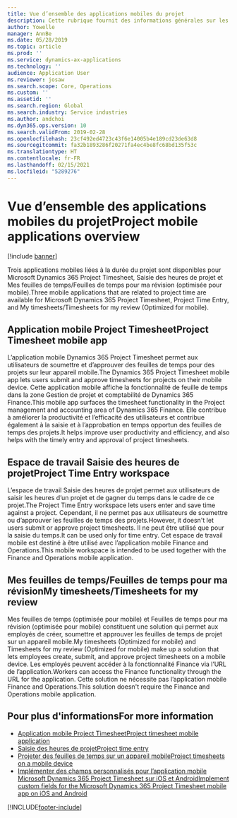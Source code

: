```yaml
---
title: Vue d’ensemble des applications mobiles du projet
description: Cette rubrique fournit des informations générales sur les applications liées au temps du projet pour Microsoft Dynamics 365 Project Timesheet, Saisie des heures de projet et Mes feuilles de temps/Feuilles de temps disponibles sur un appareil mobile.
author: Yowelle
manager: AnnBe
ms.date: 05/28/2019
ms.topic: article
ms.prod: ''
ms.service: dynamics-ax-applications
ms.technology: ''
audience: Application User
ms.reviewer: josaw
ms.search.scope: Core, Operations
ms.custom: ''
ms.assetid: ''
ms.search.region: Global
ms.search.industry: Service industries
ms.author: andchoi
ms.dyn365.ops.version: 10
ms.search.validFrom: 2019-02-28
ms.openlocfilehash: 23cf492ed4723c43f6e14005b4e189cd23de63d8
ms.sourcegitcommit: fa32b1893286f20271fa4ec4be8fc68bd135f53c
ms.translationtype: HT
ms.contentlocale: fr-FR
ms.lasthandoff: 02/15/2021
ms.locfileid: "5289276"
---
```

# <a name="project-mobile-applications-overview"></a><span data-ttu-id="32134-103">Vue d’ensemble des applications mobiles du projet</span><span class="sxs-lookup"><span data-stu-id="32134-103">Project mobile applications overview</span></span>

[!include [banner](../includes/banner.md)]

<span data-ttu-id="32134-104">Trois applications mobiles liées à la durée du projet sont disponibles pour Microsoft Dynamics 365 Project Timesheet, Saisie des heures de projet et Mes feuilles de temps/Feuilles de temps pour ma révision (optimisée pour mobile).</span><span class="sxs-lookup"><span data-stu-id="32134-104">Three mobile applications that are related to project time are available for Microsoft Dynamics 365 Project Timesheet, Project Time Entry, and My timesheets/Timesheets for my review (Optimized for mobile).</span></span>

## <a name="project-timesheet-mobile-app"></a><span data-ttu-id="32134-105">Application mobile Project Timesheet</span><span class="sxs-lookup"><span data-stu-id="32134-105">Project Timesheet mobile app</span></span>

<span data-ttu-id="32134-106">L’application mobile Dynamics 365 Project Timesheet permet aux utilisateurs de soumettre et d’approuver des feuilles de temps pour des projets sur leur appareil mobile.</span><span class="sxs-lookup"><span data-stu-id="32134-106">The Dynamics 365 Project Timesheet mobile app lets users submit and approve timesheets for projects on their mobile device.</span></span> <span data-ttu-id="32134-107">Cette application mobile affiche la fonctionnalité de feuille de temps dans la zone Gestion de projet et comptabilité de Dynamics 365 Finance.</span><span class="sxs-lookup"><span data-stu-id="32134-107">This mobile app surfaces the timesheet functionality in the Project management and accounting area of Dynamics 365 Finance.</span></span> <span data-ttu-id="32134-108">Elle contribue à améliorer la productivité et l’efficacité des utilisateurs et contribue également à la saisie et à l’approbation en temps opportun des feuilles de temps des projets.</span><span class="sxs-lookup"><span data-stu-id="32134-108">It helps improve user productivity and efficiency, and also helps with the timely entry and approval of project timesheets.</span></span>

## <a name="project-time-entry-workspace"></a><span data-ttu-id="32134-109">Espace de travail Saisie des heures de projet</span><span class="sxs-lookup"><span data-stu-id="32134-109">Project Time Entry workspace</span></span>

<span data-ttu-id="32134-110">L’espace de travail Saisie des heures de projet permet aux utilisateurs de saisir les heures d’un projet et de gagner du temps dans le cadre de ce projet.</span><span class="sxs-lookup"><span data-stu-id="32134-110">The Project Time Entry workspace lets users enter and save time against a project.</span></span> <span data-ttu-id="32134-111">Cependant, il ne permet pas aux utilisateurs de soumettre ou d’approuver les feuilles de temps des projets.</span><span class="sxs-lookup"><span data-stu-id="32134-111">However, it doesn't let users submit or approve project timesheets.</span></span> <span data-ttu-id="32134-112">Il ne peut être utilisé que pour la saisie du temps.</span><span class="sxs-lookup"><span data-stu-id="32134-112">It can be used only for time entry.</span></span> <span data-ttu-id="32134-113">Cet espace de travail mobile est destiné à être utilisé avec l’application mobile Finance and Operations.</span><span class="sxs-lookup"><span data-stu-id="32134-113">This mobile workspace is intended to be used together with the Finance and Operations mobile application.</span></span>

## <a name="my-timesheetstimesheets-for-my-review"></a><span data-ttu-id="32134-114">Mes feuilles de temps/Feuilles de temps pour ma révision</span><span class="sxs-lookup"><span data-stu-id="32134-114">My timesheets/Timesheets for my review</span></span>

<span data-ttu-id="32134-115">Mes feuilles de temps (optimisée pour mobile) et Feuilles de temps pour ma révision (optimisée pour mobile) constituent une solution qui permet aux employés de créer, soumettre et approuver les feuilles de temps de projet sur un appareil mobile.</span><span class="sxs-lookup"><span data-stu-id="32134-115">My timesheets (Optimized for mobile) and Timesheets for my review (Optimized for mobile) make up a solution that lets employees create, submit, and approve project timesheets on a mobile device.</span></span> <span data-ttu-id="32134-116">Les employés peuvent accéder à la fonctionnalité Finance via l’URL de l’application.</span><span class="sxs-lookup"><span data-stu-id="32134-116">Workers can access the Finance functionality through the URL for the application.</span></span> <span data-ttu-id="32134-117">Cette solution ne nécessite pas l’application mobile Finance and Operations.</span><span class="sxs-lookup"><span data-stu-id="32134-117">This solution doesn't require the Finance and Operations mobile application.</span></span>

## <a name="for-more-information"></a><span data-ttu-id="32134-118">Pour plus d'informations</span><span class="sxs-lookup"><span data-stu-id="32134-118">For more information</span></span>

- [<span data-ttu-id="32134-119">Application mobile Project Timesheet</span><span class="sxs-lookup"><span data-stu-id="32134-119">Project timesheet mobile application</span></span>](project-timesheet.md)
- [<span data-ttu-id="32134-120">Saisie des heures de projet</span><span class="sxs-lookup"><span data-stu-id="32134-120">Project time entry</span></span>]( project-time-entry-mobile-workspace.md)
- [<span data-ttu-id="32134-121">Projeter des feuilles de temps sur un appareil mobile</span><span class="sxs-lookup"><span data-stu-id="32134-121">Project timesheets on a mobile device</span></span>](Mobile-timesheets.md)
- [<span data-ttu-id="32134-122">Implémenter des champs personnalisés pour l’application mobile Microsoft Dynamics 365 Project Timesheet sur iOS et Android</span><span class="sxs-lookup"><span data-stu-id="32134-122">Implement custom fields for the Microsoft Dynamics 365 Project Timesheet mobile app on iOS and Android</span></span>](custom-fields-mobile.md)


[!INCLUDE[footer-include](../includes/footer-banner.md)]